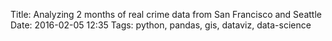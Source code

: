 Title: Analyzing 2 months of real crime data from San Francisco and Seattle
Date: 2016-02-05 12:35
Tags: python, pandas, gis, dataviz, data-science